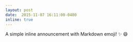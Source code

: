 ```yaml
---
layout: post
date:  2015-11-07 16:11:00-0400
inline: true
---
```




 A simple inline announcement with Markdown emoji! :sparkles: :smile:
